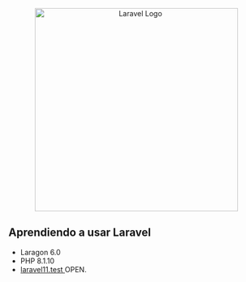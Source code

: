 <p align="center"><a href="https://laravel.com" target="_blank"><img src="https://raw.githubusercontent.com/laravel/art/master/logo-lockup/5%20SVG/2%20CMYK/1%20Full%20Color/laravel-logolockup-cmyk-red.svg" width="400" alt="Laravel Logo"></a></p>

## Aprendiendo a usar Laravel

- Laragon 6.0
- PHP 8.1.10
- [laravel11.test ](http://laravel11.test)OPEN.
